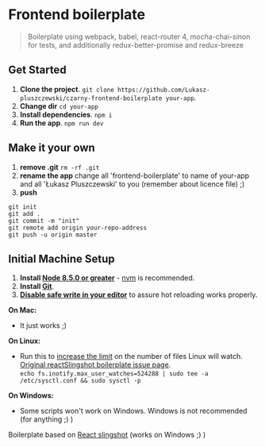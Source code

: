 # Frontend boilerplate
> Boilerplate using webpack, babel, react-router 4, mocha-chai-sinon for tests, and additionally redux-better-promise and redux-breeze 

## Get Started
1. **Clone the project**. `git clone https://github.com/Lukasz-pluszczewski/czarny-frontend-boilerplate your-app`.
2. **Change dir** `cd your-app`
3. **Install dependencies**. `npm i`
4. **Run the app**. `npm run dev`

## Make it your own
1. **remove .git** `rm -rf .git`
2. **rename the app** change all 'frontend-boilerplate' to name of your-app and all 'Łukasz Pluszczewski' to you (remember about licence file) ;)
3. **push**
```
git init
git add .
git commit -m "init"
git remote add origin your-repo-address
git push -u origin master
```

## Initial Machine Setup
1. **Install [Node 8.5.0 or greater](https://nodejs.org)** - [nvm](https://github.com/creationix/nvm) is recommended.
2. **Install [Git](https://git-scm.com/downloads)**.
3. **[Disable safe write in your editor](http://webpack.github.io/docs/webpack-dev-server.html#working-with-editors-ides-supporting-safe-write)** to assure hot reloading works properly.

**On Mac:**
* It just works ;)

**On Linux:**  
* Run this to [increase the limit](http://stackoverflow.com/questions/16748737/grunt-watch-error-waiting-fatal-error-watch-enospc) on the number of files Linux will watch. [Original reactSlingshot boilerplate issue page](https://github.com/coryhouse/react-slingshot/issues/6).    
`echo fs.inotify.max_user_watches=524288 | sudo tee -a /etc/sysctl.conf && sudo sysctl -p`

**On Windows:**
* Some scripts won't work on Windows. Windows is not recommended (for anything ;) )

Boilerplate based on [React slingshot](https://github.com/coryhouse/react-slingshot) (works on Windows ;) )
